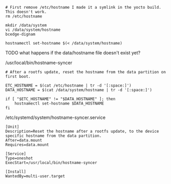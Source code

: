
```
# First remove /etc/hostname I made it a symlink in the yocto build. This doesn't work.
rm /etc/hostname

mkdir /data/system
vi /data/system/hostname
bcedge-dignam
```

```
hostnamectl set-hostname $(< /data/system/hostname)
```

TODO what happens if the data/hostname file doesn't exist yet?

/usr/local/bin/hostname-syncer
```
# After a rootfs update, reset the hostname from the data partition on first boot.

ETC_HOSTNAME = $(cat /etc/hostname | tr -d '[:space:]')
DATA_HOSTNAME = $(cat /data/system/hostname | tr -d '[:space:]')

if [ "$ETC_HOSTNAME" != "$DATA_HOSTNAME" ]; then
    hostnamectl set-hostname $DATA_HOSTNAME
fi
```


/etc/systemd/system/hostname-syncer.service
```
[Unit]
Description=Reset the hostname after a rootfs update, to the device specific hostname from the data partition.
After=data.mount
Requires=data.mount

[Service]
Type=oneshot
ExecStart=/usr/local/bin/hostname-syncer

[Install]
WantedBy=multi-user.target
```